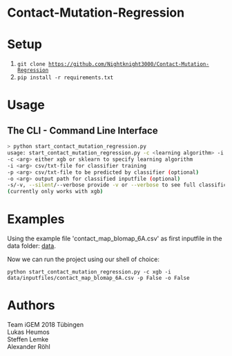 # Contact-Mutation-Regression

Setup
=====
1. <code>git clone https://github.com/Nightknight3000/Contact-Mutation-Regression</code>
2. <code>pip install -r requirements.txt</code>

Usage
=====
## The CLI - Command Line Interface
```bash
> python start_contact_mutation_regression.py
usage: start_contact_mutation_regression.py -c <learning algorithm> -i <inputfilepath> -p <inputfilepath> -o <outputpath> [-s/-v]
-c <arg> either xgb or sklearn to specify learning algorithm
-i <arg> csv/txt-file for classifier training
-p <arg> csv/txt-file to be predicted by classifier (optional)
-o <arg> output path for classified inputfile (optional)
-s/-v, --silent/--verbose provide -v or --verbose to see full classification process and training (default -s)
(currently only works with xgb)
```

Examples
=====
Using the example file 'contact_map_blomap_6A.csv' as first inputfile in the data folder:
[data](https://github.com/Nightknight3000/Contact-Mutation-Regression/tree/master/data/inputfiles).

Now we can run the project using our shell of choice:

<code>python start_contact_mutation_regression.py -c xgb -i data/inputfiles/contact_map_blomap_6A.csv -p False -o False</code>

Authors
=====
Team iGEM 2018 Tübingen <br />
Lukas Heumos <br />
Steffen Lemke <br />
Alexander Röhl